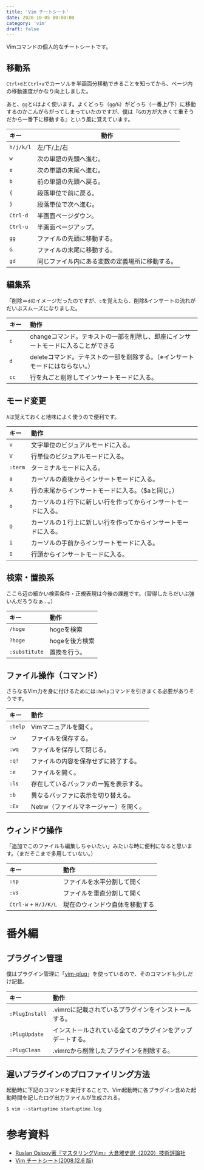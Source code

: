 ```yaml
---
title: 'Vim チートシート'
date: 2020-10-05 00:00:00
category: 'vim'
draft: false
---
```


Vimコマンドの個人的なチートシートです。

## 移動系
`Ctrl+d`と`Ctrl+u`でカーソルを半画面分移動できることを知ってから、ページ内の移動速度がかなり向上しました。

あと、`gg`と`G`はよく使います。よくどっち（`gg`/`G`）がどっち（一番上/下）に移動するのかこんがらがってしまっていたのですが、僕は『`G`の方が大きくて重そうだから一番下に移動する』という風に覚えています。



| キー | 動作 |
|:-----|-----|
| `h/j/k/l` | 左/下/上/右 |
| `w` | 次の単語の先頭へ進む。 |
| `e` | 次の単語の末尾へ進む。 |
| `b` | 前の単語の先頭へ戻る。 |
| `{` | 段落単位で前に戻る。 |
| `}` | 段落単位で次へ進む。 |
| `Ctrl-d` | 半画面ページダウン。 |
| `Ctrl-u` | 半画面ページアップ。 |
| `gg` | ファイルの先頭に移動する。 |
| `G` | ファイルの末尾に移動する。 |
| `gd` | 同じファイル内にある変数の定義場所に移動する。 |

## 編集系
「削除＝`d`のイメージだったのですが、`c`を覚えたら、削除&インサートの流れがだいぶスムーズになりました。

| キー | 動作 |
|:----|:--|
| `c`&nbsp;&nbsp;&nbsp;&nbsp;&nbsp;&nbsp;&nbsp; | changeコマンド。テキストの一部を削除し、即座にインサートモードに入ることができる |
| `d` | deleteコマンド。テキストの一部を削除する。（※インサートモードにはならない。） |
| `cc` | 行を丸ごと削除してインサートモードに入る。 |

## モード変更
`A`は覚えておくと地味によく使うので便利です。

| キー | 動作 |
|:--|:--|
| `v` | 文字単位のビジュアルモードに入る。 |
| `V` | 行単位のビジュアルモードに入る。 |
| `:term` | ターミナルモードに入る。 |
| `a` | カーソルの直後からインサートモードに入る。 |
| `A` | 行の末尾からインサートモードに入る。（$aと同じ。） |
| `o` | カーソルの１行下に新しい行を作ってからインサートモードに入る。 |
| `O` | カーソルの１行上に新しい行を作ってからインサートモードに入る。 |
| `i` | カーソルの手前からインサートモードに入る。 |
| `I` | 行頭からインサートモードに入る。 |


## 検索・置換系
ここら辺の細かい検索条件・正規表現は今後の課題です。（習得したらだいぶ強いんだろうなぁ…。）

| キー | 動作 |
|:--|:--|
| `/hoge` | hogeを検索 |
| `?hoge` | hogeを後方検索 |
| `:substitute` | 置換を行う。 |


## ファイル操作（コマンド）
さらなるVim力を身に付けるためには`:help`コマンドを引きまくる必要がありそうです。

| キー | 動作 |
|:--|:--|
| `:help` | Vimマニュアルを開く。 |
| `:w` | ファイルを保存する。 |
| `:wq` | ファイルを保存して閉じる。 |
| `:q!` | ファイルの内容を保存せずに終了する。 |
| `:e` | ファイルを開く。 |
| `:ls` | 存在しているバッファの一覧を表示する。 |
| `:b` | 異なるバッファに表示を切り替える。 |
| `:Ex` | Netrw（ファイルマネージャー）を開く。 |


## ウィンドウ操作

「追加でこのファイルも編集しちゃいたい」みたいな時に便利になると思います。（まだそこまで多用していない。）

| キー | 動作 |
|:--|:--|
| `:sp` | ファイルを水平分割して開く |
| `:vs` | ファイルを垂直分割して開く |
| `Ctrl-w` + `H/J/K/L` | 現在のウィンドウ自体を移動する |

# 番外編
## プラグイン管理
僕はプラグイン管理に「[vim-plug](https://github.com/junegunn/vim-plug)」を使っているので、そのコマンドも少しだけ記載。

| キー | 動作 |
|:--|:--|
| `:PlugInstall` | .vimrcに記載されているプラグインをインストールする。 |
| `:PlugUpdate` | インストールされている全てのプラグインをアップデートする。 |
| `:PlugClean` | .vimrcから削除したプラグインを削除する。 |

## 遅いプラグインのプロファイリング方法

起動時に下記のコマンドを実行することで、Vim起動時に各プラグイン含めた起動時間を記したログ出力ファイルが生成される。

```
$ vim --startuptime startuptime.log
```


# 参考資料
- [Ruslan Osipov著『マスタリングVim』大倉雅史訳（2020）技術評論社](https://www.amazon.co.jp/%E3%83%9E%E3%82%B9%E3%82%BF%E3%83%AA%E3%83%B3%E3%82%B0Vim-Ruslan-Osipov/dp/4297111691/ref=sr_1_1?__mk_ja_JP=%E3%82%AB%E3%82%BF%E3%82%AB%E3%83%8A&dchild=1&keywords=%E3%83%9E%E3%82%B9%E3%82%BF%E3%83%AA%E3%83%B3%E3%82%B0vim&qid=1596124541&sr=8-1)
- [Vim チートシート(2008.12.6 版)](https://namaraii.com/files/vim-cheatsheet.pdf)
